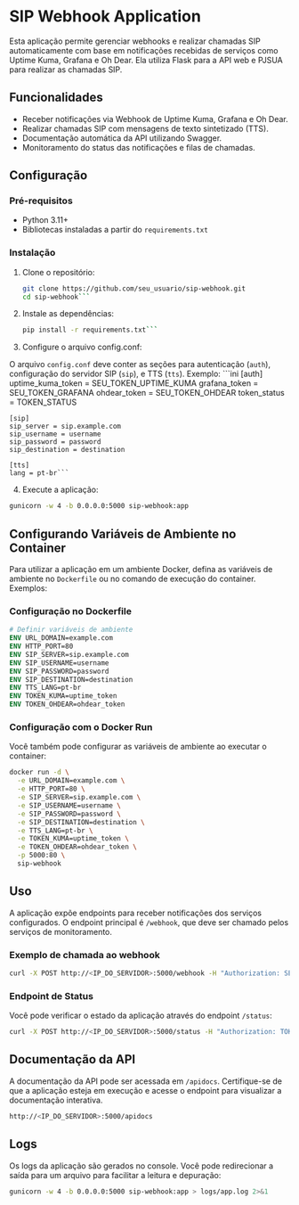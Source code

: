 # SIP Webhook Application

Esta aplicação permite gerenciar webhooks e realizar chamadas SIP automaticamente com base em notificações recebidas de serviços como Uptime Kuma, Grafana e Oh Dear. Ela utiliza Flask para a API web e PJSUA para realizar as chamadas SIP.

## Funcionalidades

- Receber notificações via Webhook de Uptime Kuma, Grafana e Oh Dear.
- Realizar chamadas SIP com mensagens de texto sintetizado (TTS).
- Documentação automática da API utilizando Swagger.
- Monitoramento do status das notificações e filas de chamadas.

## Configuração

### Pré-requisitos

- Python 3.11+
- Bibliotecas instaladas a partir do `requirements.txt`

### Instalação

1. Clone o repositório:

   ```bash
   git clone https://github.com/seu_usuario/sip-webhook.git
   cd sip-webhook```

2. Instale as dependências:

   ```bash
   pip install -r requirements.txt```

3. Configure o arquivo config.conf:

O arquivo `config.conf` deve conter as seções para autenticação (`auth`), configuração do servidor SIP (`sip`), e TTS (`tts`). Exemplo:
    ```ini
    [auth]
    uptime_kuma_token = SEU_TOKEN_UPTIME_KUMA
    grafana_token = SEU_TOKEN_GRAFANA
    ohdear_token = SEU_TOKEN_OHDEAR
    token_status = TOKEN_STATUS

    [sip]
    sip_server = sip.example.com
    sip_username = username
    sip_password = password
    sip_destination = destination

    [tts]
    lang = pt-br```

4. Execute a aplicação:

``` bash
gunicorn -w 4 -b 0.0.0.0:5000 sip-webhook:app
```

## Configurando Variáveis de Ambiente no Container

Para utilizar a aplicação em um ambiente Docker, defina as variáveis de ambiente no `Dockerfile` ou no comando de execução do container. Exemplos:

### Configuração no Dockerfile

``` dockerfile
# Definir variáveis de ambiente
ENV URL_DOMAIN=example.com
ENV HTTP_PORT=80
ENV SIP_SERVER=sip.example.com
ENV SIP_USERNAME=username
ENV SIP_PASSWORD=password
ENV SIP_DESTINATION=destination
ENV TTS_LANG=pt-br
ENV TOKEN_KUMA=uptime_token
ENV TOKEN_OHDEAR=ohdear_token
```

### Configuração com o Docker Run

Você também pode configurar as variáveis de ambiente ao executar o container:

``` bash
docker run -d \
  -e URL_DOMAIN=example.com \
  -e HTTP_PORT=80 \
  -e SIP_SERVER=sip.example.com \
  -e SIP_USERNAME=username \
  -e SIP_PASSWORD=password \
  -e SIP_DESTINATION=destination \
  -e TTS_LANG=pt-br \
  -e TOKEN_KUMA=uptime_token \
  -e TOKEN_OHDEAR=ohdear_token \
  -p 5000:80 \
  sip-webhook
```
## Uso

A aplicação expõe endpoints para receber notificações dos serviços configurados. O endpoint principal é `/webhook`, que deve ser chamado pelos serviços de monitoramento.

### Exemplo de chamada ao webhook

``` bash
curl -X POST http://<IP_DO_SERVIDOR>:5000/webhook -H "Authorization: SEU_TOKEN" -d '{"message": "Alerta de serviço"}'
```
### Endpoint de Status

Você pode verificar o estado da aplicação através do endpoint `/status`:

``` bash
curl -X POST http://<IP_DO_SERVIDOR>:5000/status -H "Authorization: TOKEN_STATUS"
```
## Documentação da API

A documentação da API pode ser acessada em `/apidocs`. Certifique-se de que a aplicação esteja em execução e acesse o endpoint para visualizar a documentação interativa.

``` bash
http://<IP_DO_SERVIDOR>:5000/apidocs
```
## Logs

Os logs da aplicação são gerados no console. Você pode redirecionar a saída para um arquivo para facilitar a leitura e depuração:

``` bash
gunicorn -w 4 -b 0.0.0.0:5000 sip-webhook:app > logs/app.log 2>&1
```
